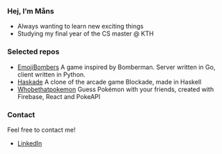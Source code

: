 ### Hej, I’m Måns
- Always wanting to learn new exciting things
- Studying my final year of the CS master @ KTH

### Selected repos
- [EmojiBombers](https://github.com/mans-andersson/EmojiBombers) A game inspired by Bomberman. Server written in Go, client written in Python.
- [Haskade](https://github.com/mans-andersson/haskade) A clone of the arcade game Blockade, made in Haskell
- [Whobethatpokemon](https://github.com/vickstrom/whobethatpokemon) Guess Pokémon with your friends, created with Firebase, React and PokeAPI

### Contact
Feel free to contact me!
- [LinkedIn](https://www.linkedin.com/in/mansander/)

<!---
mans-andersson/mans-andersson is a ✨ special ✨ repository because its `README.md` (this file) appears on your GitHub profile.
You can click the Preview link to take a look at your changes.
--->
